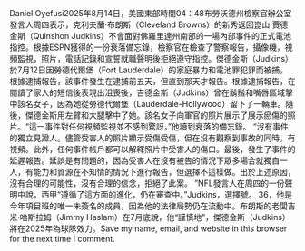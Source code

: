 Daniel Oyefusi2025年8月14日，美國東部時間04：48布勞沃德州檢察官辦公室發言人周四表示，克利夫蘭·布朗斯（Cleveland Browns）的新秀返回崑山·賈德金斯（Quinshon Judkins）不會面對佛羅里達州南部的一場內部事件的正式電池指控。根據ESPN獲得的一份衰落備忘錄，檢察官在檢查了警察報告，攝像機，視頻監視，照片，電話記錄和宣誓就職聲明後拒絕遵守指控。傑德金斯（Judkins）於7月12日因勞德代爾堡（Fort Lauderdale）的家庭暴力和電池罪犯罪而被捕。根據逮捕報告，該事件發生在逮捕前五天，但直到那天才報告。根據逮捕報告，在閱讀了家人的短信後表現出沮喪後，吉德金斯（Judkins）曾在鬍鬚和嘴唇區域擊中該名女子，因為她從勞德代爾堡（Lauderdale-Hollywood）留下了一輛車。隨後，傑德金斯用左臂和大腿擊中了她。該名女子向軍官的照片展示了展示瘀傷的照片。“這一事件對任何視頻監視並不感到驚訝，”他讀到衰落的備忘錄。 “沒有事件的獨立見證人。儘管受害人的照片顯示受傷受傷，但在沒有觀察到事故的同時，有視頻。此外，任何事件帳戶都可以解釋照片中受害人的傷口。最後，發生了事件的延遲報告。延誤是有問題的，因為受害人在沒有被告的情況下眾多場合就獨自一人，有能力和資源在不知情的情況下進行報告，但選擇不這樣做。出於上述原因，沒有合理的可能性，沒有合理的信念，拒絕了此案。 ”NFL發言人在周四的一份聲明中說，西甲“遵循了這方面的進化，仍在審查中。”Judkins，選擇號。 36，他是今年項目班的唯一未簽名的成員，因為他的法律局勢仍在流動中。布朗斯的老闆吉米·哈斯拉姆（Jimmy Haslam）在7月底說，他“謹慎地”，傑德金斯（Judkins）將在2025年為球隊效力。Save my name, email, and website in this browser for the next time I comment.